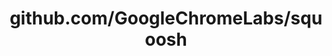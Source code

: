 ---
layout: post
title: github.com/GoogleChromeLabs/squoosh
categories: link
tags: [انگلیسی, گیت‌هاب, برنامه‌نویسی]
---